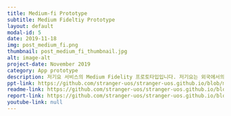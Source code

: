 ```yaml
---
title: Medium-fi Prototype
subtitle: Medium Fideltiy Prototype
layout: default
modal-id: 5 
date: 2019-11-18
img: post_medium_fi.png
thumbnail: post_medium_fi_thumbnail.jpg
alt: image-alt
project-date: November 2019
category: App prototype
description: 저기요 서비스의 Medium Fidelity 프로토타입입니다. 저기요는 외국에서의 생활을 처음 시작하는 사람들이 잘못 또는 오래된 정보로 인해 겪는 문제를 해결하고자 기획하게 되었습니다.
ppt-link: https://github.com/stranger-uos/stranger-uos.github.io/blob/master/_data/ppt/assignment7.pdf
readme-link: https://github.com/stranger-uos/stranger-uos.github.io/blob/master/_data/readme/medium_fidelity.md
report-link: https://github.com/stranger-uos/stranger-uos.github.io/blob/master/_data/reports/assignment7.pdf
youtube-link: null
---
```

